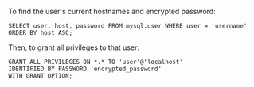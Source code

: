 To find the user's current hostnames and encrypted password:
```
SELECT user, host, password FROM mysql.user WHERE user = 'username' ORDER BY host ASC;
```
Then, to grant all privileges to that user:
```
GRANT ALL PRIVILEGES ON *.* TO 'user'@'localhost'
IDENTIFIED BY PASSWORD 'encrypted_password'
WITH GRANT OPTION;
```